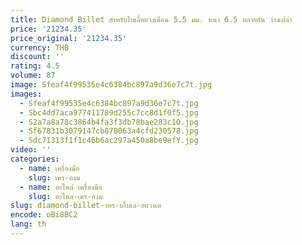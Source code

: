 ```yaml
---
title: Diamond Billet สําหรับใบเลื่อยวงเดือน 5.5 มม. หนา 6.5 หลายอัน ว่างเปล่า
price: '21234.35'
price_original: '21234.35'
currency: THB
discount: ''
rating: 4.5
volume: 87
image: Sfeaf4f99535e4c6384bc897a9d36e7c7t.jpg
images:
  - Sfeaf4f99535e4c6384bc897a9d36e7c7t.jpg
  - Sbc4dd7aca977411789d255c7cc8d1f0f5.jpg
  - S2a7a8a78c3864b4fa3f3db78bae283c1O.jpg
  - Sf67831b3079147cb878063a4cfd230578.jpg
  - Sdc71313f1f1c46b6ac297a450a8be9efY.jpg
video: ''
categories:
  - name: เครื่องมือ
    slug: เคร-องม
  - name: อะไหล่ เครื่องมือ
    slug: อะไหล-เคร-องม
slug: diamond-billet-าหร-บใบเล-อยวงเด
encode: oBi8BC2
lang: th
---
```

  